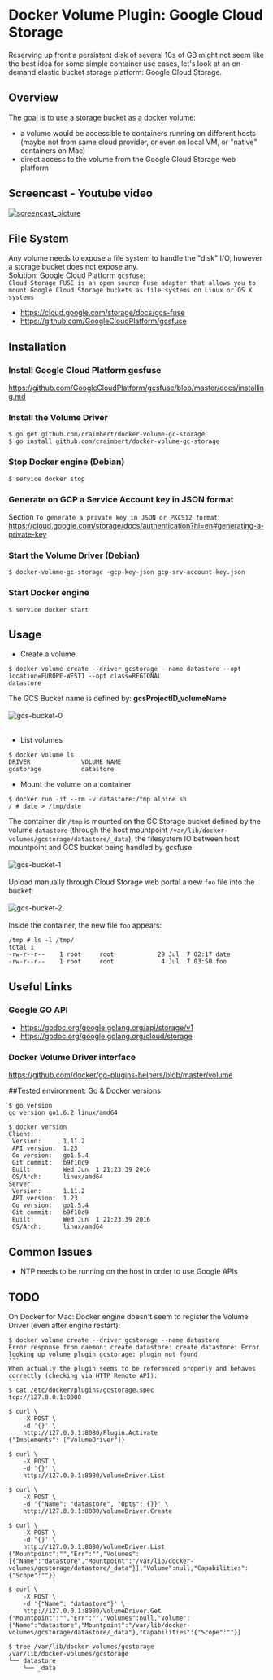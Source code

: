 # Docker Volume Plugin: Google Cloud Storage
Reserving up front a persistent disk of several 10s of GB might not seem like the best idea for some simple container use cases, let's look at an on-demand elastic bucket storage platform: Google Cloud Storage.

## Overview
The goal is to use a storage bucket as a docker volume:
* a volume would be accessible to containers running on different hosts (maybe not from same cloud provider, or even on local VM, or "native" containers on Mac)
* direct access to the volume from the Google Cloud Storage web platform

## Screencast - Youtube video
[![screencast_picture](screenshots/screencast_picture.png?raw=true)](https://www.youtube.com/watch?v=4Z4mQqQ92tc)

## File System
Any volume needs to expose a file system to handle the "disk" I/O, however a storage bucket does not expose any.
<br/>
Solution: Google Cloud Platform `gcsfuse`:<br/>
`Cloud Storage FUSE is an open source Fuse adapter that allows you to mount Google Cloud Storage buckets as file systems on Linux or OS X systems`
* https://cloud.google.com/storage/docs/gcs-fuse
* https://github.com/GoogleCloudPlatform/gcsfuse

## Installation

### Install Google Cloud Platform gcsfuse
https://github.com/GoogleCloudPlatform/gcsfuse/blob/master/docs/installing.md

### Install the Volume Driver
````
$ go get github.com/craimbert/docker-volume-gc-storage
$ go install github.com/craimbert/docker-volume-gc-storage
````

### Stop Docker engine (Debian)
````
$ service docker stop
````

### Generate on GCP a Service Account key in JSON format
Section `To generate a private key in JSON or PKCS12 format`:<br/> https://cloud.google.com/storage/docs/authentication?hl=en#generating-a-private-key

### Start the Volume Driver (Debian)
````
$ docker-volume-gc-storage -gcp-key-json gcp-srv-account-key.json
````

### Start Docker engine
````
$ service docker start
````

## Usage
- Create a volume
````
$ docker volume create --driver gcstorage --name datastore --opt location=EUROPE-WEST1 --opt class=REGIONAL
datastore
````
The GCS Bucket name is defined by: **gcsProjectID_volumeName**
<br/><br/>
![gcs-bucket-0](screenshots/gcs-bucket-0.png?raw=true)
<br/><br/>
- List volumes
````
$ docker volume ls
DRIVER              VOLUME NAME
gcstorage           datastore
````
- Mount the volume on a container
````
$ docker run -it --rm -v datastore:/tmp alpine sh
/ # date > /tmp/date
````
The container dir `/tmp` is mounted on the GC Storage bucket defined by the volume `datastore` (through the host mountpoint `/var/lib/docker-volumes/gcstorage/datastore/_data`), the filesystem IO between host mountpoint and GCS bucket being handled by gcsfuse
<br/><br/>
![gcs-bucket-1](screenshots/gcs-bucket-1.png?raw=true)
<br/><br/>
Upload manually through Cloud Storage web portal a new `foo` file into the bucket:
<br/><br/>
![gcs-bucket-2](screenshots/gcs-bucket-2.png?raw=true)
<br/><br/>
Inside the container, the new file `foo` appears:
````
/tmp # ls -l /tmp/
total 1
-rw-r--r--    1 root     root            29 Jul  7 02:17 date
-rw-r--r--    1 root     root             4 Jul  7 03:50 foo
````
## Useful Links

### Google GO API
* https://godoc.org/google.golang.org/api/storage/v1
* https://godoc.org/google.golang.org/cloud/storage

### Docker Volume Driver interface
https://github.com/docker/go-plugins-helpers/blob/master/volume

##Tested environment: Go & Docker versions
```
$ go version
go version go1.6.2 linux/amd64

$ docker version
Client:
 Version:      1.11.2
 API version:  1.23
 Go version:   go1.5.4
 Git commit:   b9f10c9
 Built:        Wed Jun  1 21:23:39 2016
 OS/Arch:      linux/amd64
Server:
 Version:      1.11.2
 API version:  1.23
 Go version:   go1.5.4
 Git commit:   b9f10c9
 Built:        Wed Jun  1 21:23:39 2016
 OS/Arch:      linux/amd64
````
## Common Issues
- NTP needs to be running on the host in order to use Google APIs

## TODO
On Docker for Mac: Docker engine doesn't seem to register the Volume Driver (even after engine restart):
````
$ docker volume create --driver gcstorage --name datastore
Error response from daemon: create datastore: create datastore: Error looking up volume plugin gcstorage: plugin not found
```
When actually the plugin seems to be referenced properly and behaves correctly (checking via HTTP Remote API):
```
$ cat /etc/docker/plugins/gcstorage.spec
tcp://127.0.0.1:8080

$ curl \
    -X POST \
    -d '{}' \
    http://127.0.0.1:8080/Plugin.Activate
{"Implements": ["VolumeDriver"]}

$ curl \
    -X POST \
    -d '{}' \
    http://127.0.0.1:8080/VolumeDriver.List

$ curl \
    -X POST \
    -d '{"Name": "datastore", "Opts": {}}' \
    http://127.0.0.1:8080/VolumeDriver.Create

$ curl \
    -X POST \
    -d '{}' \
    http://127.0.0.1:8080/VolumeDriver.List
{"Mountpoint":"","Err":"","Volumes":[{"Name":"datastore","Mountpoint":"/var/lib/docker-volumes/gcstorage/datastore/_data"}],"Volume":null,"Capabilities":{"Scope":""}}

$ curl \
    -X POST \
    -d '{"Name": "datastore"}' \
    http://127.0.0.1:8080/VolumeDriver.Get
{"Mountpoint":"","Err":"","Volumes":null,"Volume":{"Name":"datastore","Mountpoint":"/var/lib/docker-volumes/gcstorage/datastore/_data"},"Capabilities":{"Scope":""}}

$ tree /var/lib/docker-volumes/gcstorage
/var/lib/docker-volumes/gcstorage
└── datastore
    └── _data
````
